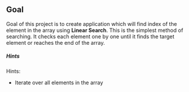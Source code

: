 ## Goal

Goal of this project is to create application which will find index of the element in the array using **Linear Search**. This is the simplest method of searching. It checks each element one by one until it finds the target element or reaches the end of the array.

##### Hints
Hints:
* Iterate over all elements in the array
